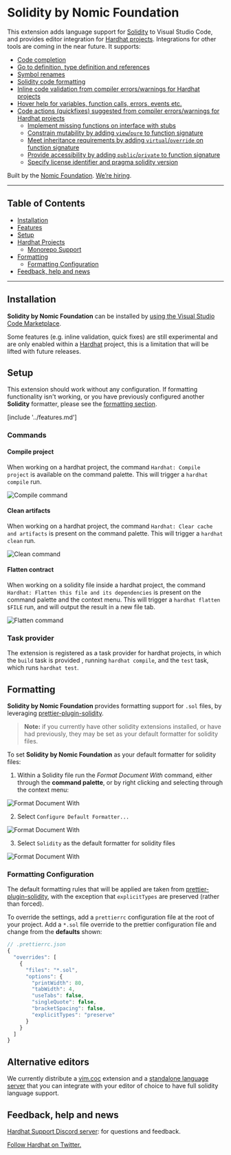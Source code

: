 # Solidity by Nomic Foundation

This extension adds language support for [Solidity](https://soliditylang.org/) to Visual Studio Code, and provides editor integration for [Hardhat projects](https://hardhat.org/). Integrations for other tools are coming in the near future. It supports:

- [Code completion](#code-completions)
- [Go to definition, type definition and references](#navigation)
- [Symbol renames](#renames)
- [Solidity code formatting](#format-document)
- [Inline code validation from compiler errors/warnings for Hardhat projects](#inline-code-validation-diagnostics)
- [Hover help for variables, function calls, errors, events etc.](#hover)
- [Code actions (quickfixes) suggested from compiler errors/warnings for Hardhat projects](#code-actions)
  - [Implement missing functions on interface with stubs](#implement-missing-functions-on-interface)
  - [Constrain mutability by adding `view`/`pure` to function signature](#constrain-mutability)
  - [Meet inheritance requirements by adding `virtual`/`override` on function signature](#adding-virtualoverride-on-inherited-function-signature)
  - [Provide accessibility by adding `public`/`private` to function signature](#adding-publicprivate-to-function-signature)
  - [Specify license identifier and pragma solidity version](#adding-license-identifier-and-pragma-solidity-version)

Built by the [Nomic Foundation](https://nomic.foundation/). [We’re hiring](https://nomic.foundation/hiring).

---

## Table of Contents

- [Installation](#installation)
- [Features](#features)
- [Setup](#setup)
- [Hardhat Projects](#hardhat-projects)
  - [Monorepo Support](#monorepo-support)
- [Formatting](#formatting)
  - [Formatting Configuration](#formatting-configuration)
- [Feedback, help and news](#feedback-help-and-news)

---

## Installation

**Solidity by Nomic Foundation** can be installed by [using the Visual Studio Code Marketplace](https://marketplace.visualstudio.com/items?itemName=NomicFoundation.hardhat-solidity).

Some features (e.g. inline validation, quick fixes) are still experimental and are only enabled within a [Hardhat](https://hardhat.org/) project, this is a limitation that will be lifted with future releases.

## Setup

This extension should work without any configuration. If formatting functionality isn't working, or you have previously configured another **Solidity** formatter, please see the [formatting section](#formatting).

[include '../features.md']

### Commands

#### Compile project

When working on a hardhat project, the command `Hardhat: Compile project` is available on the command palette. This will trigger a `hardhat compile` run.

![Compile command](https://raw.githubusercontent.com/NomicFoundation/hardhat-vscode/main/client/docs/gifs/command-compile.gif "Compile command")

#### Clean artifacts

When working on a hardhat project, the command `Hardhat: Clear cache and artifacts` is present on the command palette. This will trigger a `hardhat clean` run.

![Clean command](https://raw.githubusercontent.com/NomicFoundation/hardhat-vscode/main/client/docs/gifs/command-clean.gif "Clean command")

#### Flatten contract

When working on a solidity file inside a hardhat project, the command `Hardhat: Flatten this file and its dependencies` is present on the command palette and the context menu. This will trigger a `hardhat flatten $FILE` run, and will output the result in a new file tab.

![Flatten command](https://raw.githubusercontent.com/NomicFoundation/hardhat-vscode/main/client/docs/gifs/command-flatten.gif "Flatten command")

### Task provider

The extension is registered as a task provider for hardhat projects, in which the `build` task is provided , running `hardhat compile`, and the `test` task, which runs `hardhat test`.

## Formatting

**Solidity by Nomic Foundation** provides formatting support for `.sol` files, by leveraging [prettier-plugin-solidity](https://github.com/prettier-solidity/prettier-plugin-solidity).

> **Note:** if you currently have other solidity extensions installed, or have had previously, they may be set as your default formatter for solidity files.

To set **Solidity by Nomic Foundation** as your default formatter for solidity files:

1. Within a Solidity file run the _Format Document With_ command, either through the **command palette**, or by right clicking and selecting through the context menu:

![Format Document With](https://raw.githubusercontent.com/NomicFoundation/hardhat-vscode/main/client/docs/images/format_document_with.png "Format Document With")

2. Select `Configure Default Formatter...`

![Format Document With](https://raw.githubusercontent.com/NomicFoundation/hardhat-vscode/main/client/docs/images/configure_default_formatter.png "Configure default formatter")

3. Select `Solidity` as the default formatter for solidity files

![Format Document With](https://raw.githubusercontent.com/NomicFoundation/hardhat-vscode/main/client/docs/images/select_solidity_plus_hardhat.png "Confiure default formatter")

### Formatting Configuration

The default formatting rules that will be applied are taken from [prettier-plugin-solidity](https://github.com/prettier-solidity/prettier-plugin-solidity#configuration-file), with the exception that `explicitTypes` are preserved (rather than forced).

To override the settings, add a `prettierrc` configuration file at the root of your project. Add a `*.sol` file override to the prettier configuration file and change from the **defaults** shown:

```javascript
// .prettierrc.json
{
  "overrides": [
    {
      "files": "*.sol",
      "options": {
        "printWidth": 80,
        "tabWidth": 4,
        "useTabs": false,
        "singleQuote": false,
        "bracketSpacing": false,
        "explicitTypes": "preserve"
      }
    }
  ]
}
```

## Alternative editors

We currently distribute a [vim.coc](https://www.npmjs.com/package/@ignored/coc-solidity) extension and a [standalone language server](https://www.npmjs.com/package/@ignored/solidity-language-server) that you can integrate with your editor of choice to have full solidity language support.

## Feedback, help and news

[Hardhat Support Discord server](https://hardhat.org/discord): for questions and feedback.

[Follow Hardhat on Twitter.](https://twitter.com/HardhatHQ)
